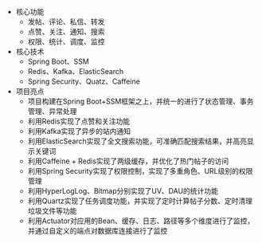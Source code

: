 - 核心功能
  - 发帖、评论、私信、转发
  - 点赞、关注、通知、搜索
  - 权限、统计、调度、监控
- 核心技术
  - Spring Boot、SSM
  - Redis、Kafka、ElasticSearch
  - Spring Security、Quatz、Caffeine
- 项目亮点
  - 项目构建在Spring Boot+SSM框架之上，并统一的进行了状态管理、事务管理、异常处理
  - 利用Redis实现了点赞和关注功能
  - 利用Kafka实现了异步的站内通知
  - 利用ElasticSearch实现了全文搜索功能，可准确匹配搜索结果，并高亮显示关键词
  - 利用Caffeine + Redis实现了两级缓存，并优化了热门帖子的访问
  - 利用Spring Security实现了权限控制，实现了多重角色、URL级别的权限管理
  - 利用HyperLogLog、Bitmap分别实现了UV、DAU的统计功能
  - 利用Quartz实现了任务调度功能，并实现了定时计算帖子分数、定时清理垃圾文件等功能
  - 利用Actuator对应用的Bean、缓存、日志、路径等多个维度进行了监控，并通过自定义的端点对数据库连接进行了监控
